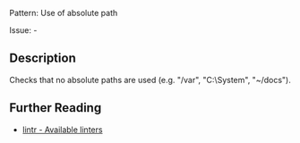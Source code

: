 Pattern: Use of absolute path

Issue: -

## Description

Checks that no absolute paths are used (e.g. "/var", "C:\System", "~/docs").

## Further Reading

* [lintr - Available linters](https://lintr.r-lib.org/reference/index.html)
